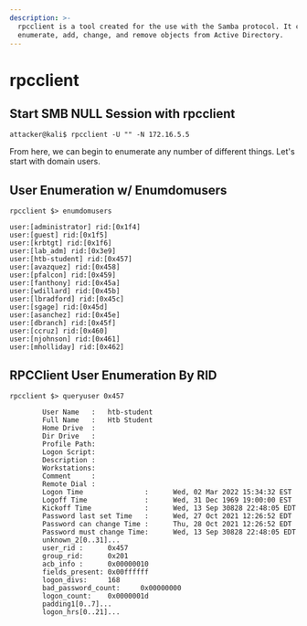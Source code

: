 ```yaml
---
description: >-
  rpcclient is a tool created for the use with the Samba protocol. It can
  enumerate, add, change, and remove objects from Active Directory.
---
```


# rpcclient



## Start **SMB NULL Session with rpcclient**

```shell-session
attacker@kali$ rpcclient -U "" -N 172.16.5.5
```

From here, we can begin to enumerate any number of different things. Let's start with domain users.



## User Enumeration w/ Enumdomusers

```shell-session
rpcclient $> enumdomusers

user:[administrator] rid:[0x1f4]
user:[guest] rid:[0x1f5]
user:[krbtgt] rid:[0x1f6]
user:[lab_adm] rid:[0x3e9]
user:[htb-student] rid:[0x457]
user:[avazquez] rid:[0x458]
user:[pfalcon] rid:[0x459]
user:[fanthony] rid:[0x45a]
user:[wdillard] rid:[0x45b]
user:[lbradford] rid:[0x45c]
user:[sgage] rid:[0x45d]
user:[asanchez] rid:[0x45e]
user:[dbranch] rid:[0x45f]
user:[ccruz] rid:[0x460]
user:[njohnson] rid:[0x461]
user:[mholliday] rid:[0x462]
```

## R**PCClient User Enumeration By RID**

```shell-session
rpcclient $> queryuser 0x457

        User Name   :   htb-student
        Full Name   :   Htb Student
        Home Drive  :
        Dir Drive   :
        Profile Path:
        Logon Script:
        Description :
        Workstations:
        Comment     :
        Remote Dial :
        Logon Time               :      Wed, 02 Mar 2022 15:34:32 EST
        Logoff Time              :      Wed, 31 Dec 1969 19:00:00 EST
        Kickoff Time             :      Wed, 13 Sep 30828 22:48:05 EDT
        Password last set Time   :      Wed, 27 Oct 2021 12:26:52 EDT
        Password can change Time :      Thu, 28 Oct 2021 12:26:52 EDT
        Password must change Time:      Wed, 13 Sep 30828 22:48:05 EDT
        unknown_2[0..31]...
        user_rid :      0x457
        group_rid:      0x201
        acb_info :      0x00000010
        fields_present: 0x00ffffff
        logon_divs:     168
        bad_password_count:     0x00000000
        logon_count:    0x0000001d
        padding1[0..7]...
        logon_hrs[0..21]...
```
